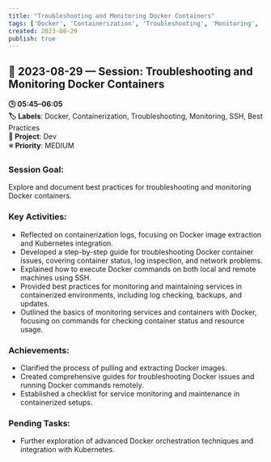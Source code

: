 ```yaml
---
title: "Troubleshooting and Monitoring Docker Containers"
tags: ['Docker', 'Containerization', 'Troubleshooting', 'Monitoring', 'SSH', 'Best Practices']
created: 2023-08-29
publish: true
---
```


## 📅 2023-08-29 — Session: Troubleshooting and Monitoring Docker Containers

**🕒 05:45–06:05**  
**🏷️ Labels**: Docker, Containerization, Troubleshooting, Monitoring, SSH, Best Practices  
**📂 Project**: Dev  
**⭐ Priority**: MEDIUM  


### Session Goal:
Explore and document best practices for troubleshooting and monitoring Docker containers.

### Key Activities:
- Reflected on containerization logs, focusing on Docker image extraction and Kubernetes integration.
- Developed a step-by-step guide for troubleshooting Docker container issues, covering container status, log inspection, and network problems.
- Explained how to execute Docker commands on both local and remote machines using SSH.
- Provided best practices for monitoring and maintaining services in containerized environments, including log checking, backups, and updates.
- Outlined the basics of monitoring services and containers with Docker, focusing on commands for checking container status and resource usage.

### Achievements:
- Clarified the process of pulling and extracting Docker images.
- Created comprehensive guides for troubleshooting Docker issues and running Docker commands remotely.
- Established a checklist for service monitoring and maintenance in containerized setups.

### Pending Tasks:
- Further exploration of advanced Docker orchestration techniques and integration with Kubernetes.
